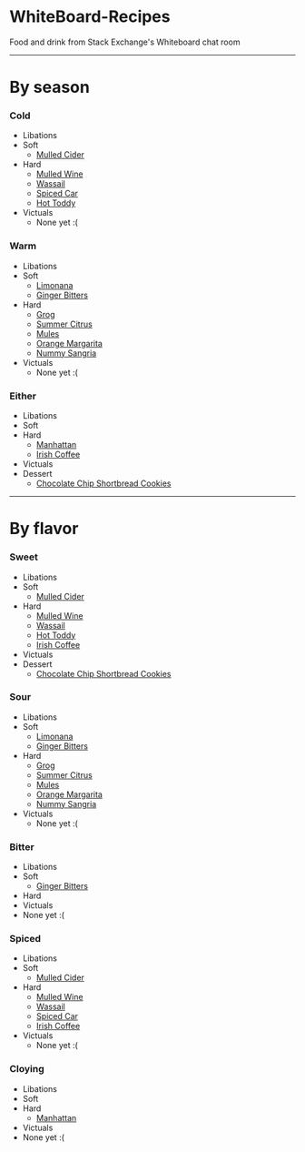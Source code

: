 # WhiteBoard-Recipes
Food and drink from Stack Exchange's Whiteboard chat room

----

# By season

### Cold ###
 - Libations
  - Soft
    - [Mulled Cider](Drink/Soft/Hot/mulled.md)
  - Hard
    - [Mulled Wine](Drink/Hard/Wine/mulledWine.md)
    - [Wassail](Drink/Hard/Wine/mulledWine.md)
    - [Spiced Car](Drink/Hard/Cocktails/spicedCar.md)
    - [Hot Toddy](Drink/Hard/Hot/hotToddy.md)
 - Victuals
   - None yet :(

### Warm ###
 - Libations
  - Soft
    - [Limonana](Drink/Soft/refreshing/limonana.md)
    - [Ginger Bitters](Drink/Soft/refreshing/gingerBitters.md)
  - Hard
    - [Grog](Drink/Hard/Cocktails/Refreshing/grog.md)
    - [Summer Citrus](Drink/Hard/Cocktails/Refreshing/summerCitrus.md)
    - [Mules](Drink/Hard/Cocktails/Refreshing/mules.md)
    - [Orange Margarita](Drink/Hard/Cocktails/Refreshing/orangeMargarita.md)
    - [Nummy Sangria](Drink/Hard/Wine/nummySangria.md)
 - Victuals
   - None yet :(

### Either ###

 - Libations
  - Soft
  - Hard
    - [Manhattan](Drink/Hard/Cocktails/manhattan.md)
    - [Irish Coffee](Drink/Hard/Hot/irishCoffee.md)
 - Victuals
  - Dessert
    - [Chocolate Chip Shortbread Cookies](Food/Desserts/Shortbread.md)

----

# By flavor

### Sweet ###
 - Libations
  - Soft
    - [Mulled Cider](Drink/Soft/Hot/mulled.md)
  - Hard
    - [Mulled Wine](Drink/Hard/Wine/mulledWine.md)
    - [Wassail](Drink/Hard/Wine/mulledWine.md)
    - [Hot Toddy](Drink/Hard/Hot/hotToddy.md)
    - [Irish Coffee](Drink/Hard/Hot/irishCoffee.md)
 - Victuals
  - Dessert
    - [Chocolate Chip Shortbread Cookies](Food/Dessert/Shortbread.md)

### Sour ###
 - Libations
  - Soft
    - [Limonana](Drink/Soft/refreshing/limonana.md)
    - [Ginger Bitters](Drink/Soft/refreshing/gingerBitters.md)
  - Hard
    - [Grog](Drink/Hard/Cocktails/Refreshing/grog.md)
    - [Summer Citrus](Drink/Hard/Cocktails/Refreshing/summerCitrus.md)
    - [Mules](Drink/Hard/Cocktails/Refreshing/mules.md)
    - [Orange Margarita](Drink/Hard/Cocktails/Refreshing/orangeMargarita.md)
    - [Nummy Sangria](Drink/Hard/Wine/nummySangria.md)
 - Victuals
   - None yet :(

### Bitter ###
 - Libations
  - Soft
    - [Ginger Bitters](Drink/Soft/refreshing/gingerBitters.md)
  - Hard
 - Victuals
  - None yet :(

### Spiced ###
 - Libations
  - Soft
    - [Mulled Cider](Drink/Soft/Hot/mulled.md)
  - Hard
    - [Mulled Wine](Drink/Hard/Wine/mulledWine.md)
    - [Wassail](Drink/Hard/Wine/mulledWine.md)
    - [Spiced Car](Drink/Hard/Cocktails/spicedCar.md)
    - [Irish Coffee](Drink/Hard/Hot/irishCoffee.md)
 - Victuals
   - None yet :(

### Cloying ###
 - Libations
  - Soft
  - Hard
    - [Manhattan](Drink/Hard/Cocktails/manhattan.md)
 - Victuals
  - None yet :(
